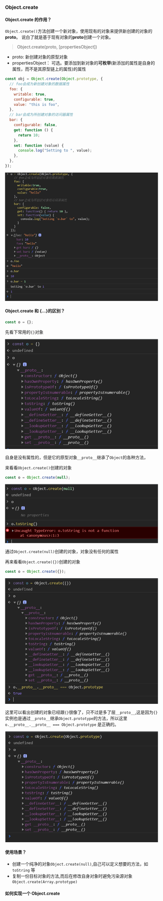 ### Object.create

#### Object.create 的作用？
   `Object.create()`方法创建一个新对象，使用现有的对象来提供新创建的对象的**proto**。 说白了就是基于现有对象的**proto**创建一个对象。
   > Object.create(proto, [propertiesObject])

- proto: 新创建对象的原型对象
- propertiesObject： 可选。要添加到新对象的**可枚举**(新添加的属性是自身的属性，而不是其原型链上的属性)的属性

```javascript
const obj = Object.create(Object.prototype, {
  // foo会成为新创建对象的数据属性
  foo: {
    writable: true,
    configurable: true,
    value: "this is foo",
  },
  // bar会成为所创建对象的访问器属性
  bar: {
    configurable: false,
    get: function () {
      return 10;
    },
    set: function (value) {
      console.log("Setting to ", value);
    },
  },
});
```

![](Object.create.png) 
#### Object.create 和 {...}的区别？

```javascript
const o = {};
```

先看下常用的`{}`对象

![](Object.create2.png)

自身是没有属性的，但是它的原型对象`__proto__`继承了`Object`的各种方法，

来看看`Object.create()`创建的对象

```javascript
const o = Object.create(null);
```

![](Object.create3.png)

通过`Object.create(null)`创建的对象，对象没有任何的属性

再来看看`Object.create({})`创建的对象

```javascript
const o = Object.create({});
```

![](Object.create4.png)

这里可以看出创建的对象已经跟`{}`很像了，只不过是多了层`__proto__`,这是因为`{}`实例也是通过`__proto__`继承`Object.prototype`的方法，所以这里`o.__proto__.__proto__ === Object.prototype` 是正确的。

![](Object.create5.png)

#### 使用场景？
  - 创建一个纯净的对象`Object.create(null)`,自己可以定义想要的方法，如`toString` 等
  - 复制一份目标对象的方法,而后在修改自身对象时避免污染源对象`Object.create(Array.prototype)`
#### 如何实现一个 Object.create
